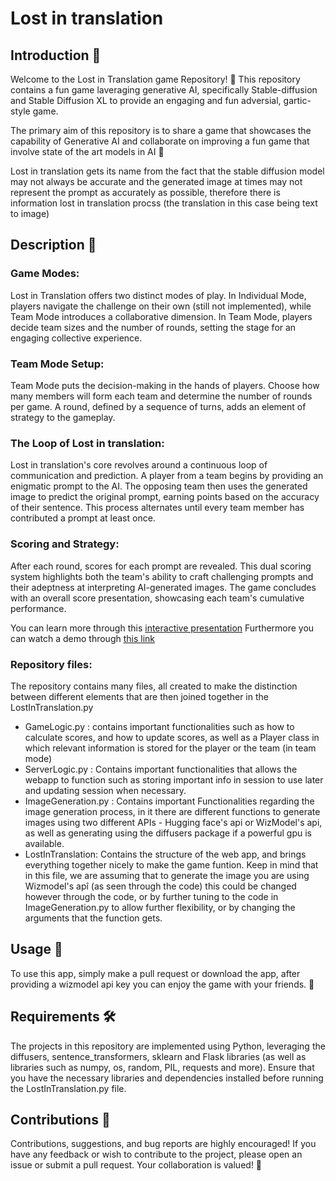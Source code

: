 # Lost in translation 

## Introduction 🎉

Welcome to the Lost in Translation game Repository! 🚀 This repository contains a fun game laveraging generative AI, specifically Stable-diffusion and Stable Diffusion XL to provide an engaging and fun adversial, gartic-style game.

The primary aim of this repository is to share a game that showcases the capability of Generative AI and collaborate on improving a fun game that involve state of the art models in AI 🌟


Lost in translation gets its name from the fact that the stable diffusion model may not always be accurate and the generated image at times may not represent the prompt as accurately as possible, therefore there is information lost in translation procss (the translation in this case being text to image)

## Description 📑

### Game Modes:
Lost in Translation offers two distinct modes of play. In Individual Mode, players navigate the challenge on their own (still not implemented), while Team Mode introduces a collaborative dimension. In Team Mode, players decide team sizes and the number of rounds, setting the stage for an engaging collective experience.

### Team Mode Setup:
Team Mode puts the decision-making in the hands of players. Choose how many members will form each team and determine the number of rounds per game. A round, defined by a sequence of turns, adds an element of strategy to the gameplay.

### The Loop of Lost in translation:
Lost in translation's core revolves around a continuous loop of communication and prediction. A player from a team begins by providing an enigmatic prompt to the AI. The opposing team then uses the generated image to predict the original prompt, earning points based on the accuracy of their sentence. This process alternates until every team member has contributed a prompt at least once.

### Scoring and Strategy:
After each round, scores for each prompt are revealed. This dual scoring system highlights both the team's ability to craft challenging prompts and their adeptness at interpreting AI-generated images. The game concludes with an overall score presentation, showcasing each team's cumulative performance.

You can learn more through this [interactive presentation](https://docs.google.com/presentation/d/10Fure-nI3lnS3E8w4YUZkIH7qAo5kfkx_jl8mTM_yrU/edit?usp=sharing)
Furthermore you can watch a demo through [this link](https://drive.google.com/file/d/1lb4zQ8ACkstcP_Y93E5inLAgXdKkkyoK/view?usp=sharing)

### Repository files: 
The repository contains many files, all created to make the distinction between different elements that are then joined together in the LostInTranslation.py
  * GameLogic.py : contains important functionalities such as how to calculate scores, and how to update scores, as well as a Player class in which relevant information is stored for the player or the team (in team mode) 
  * ServerLogic.py : Contains important functionalities that allows the webapp to function such as storing important info in session to use later and updating session when necessary.
  * ImageGeneration.py : Contains important Functionalities regarding the image generation process, in it there are different functions to generate images using two different APIs - Hugging face's api or WizModel's api, as well as generating using the diffusers package if a powerful gpu is available.
  * LostInTranslation: Contains the structure of the web app, and brings everything together nicely to make the game funtion. Keep in mind that in this file, we are assuming that to generate the image you are using Wizmodel's apî (as seen through the code) this could be changed however through the code, or by further tuning to the code in ImageGeneration.py to allow further flexibility, or by changing the arguments that the function gets.
## Usage 🚀

To use this app, simply make a pull request or download the app, after providing a wizmodel api key you can enjoy the game with your friends. 📝

## Requirements 🛠️

The projects in this repository are implemented using Python, leveraging the diffusers, sentence_transformers, sklearn and Flask libraries (as well as libraries such as numpy, os, random, PIL, requests and more). Ensure that you have the necessary libraries and dependencies installed before running the LostInTranslation.py file.

## Contributions 🤝

Contributions, suggestions, and bug reports are highly encouraged! If you have any feedback or wish to contribute to the project, please open an issue or submit a pull request. Your collaboration is valued! 🙌


